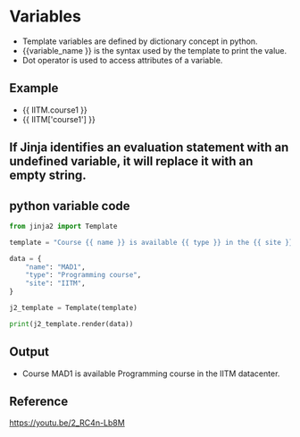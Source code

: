 # Variables 
- Template variables are defined by dictionary concept in python. 
- {{variable_name }} is the syntax used by the template to print the value.  
- Dot operator is used to access attributes of a variable.

## Example

- {{ IITM.course1 }}
- {{ IITM['course1'] }}

## If Jinja identifies an evaluation statement with an undefined variable, it will replace it with an empty string. 

## python variable code
```python linenums="1"
from jinja2 import Template

template = "Course {{ name }} is available {{ type }} in the {{ site }} datacenter."

data = {
    "name": "MAD1",
    "type": "Programming course",
    "site": "IITM",
}

j2_template = Template(template)

print(j2_template.render(data))
```

## Output 
- Course MAD1 is available Programming course in the IITM datacenter.

## Reference

https://youtu.be/2_RC4n-Lb8M
